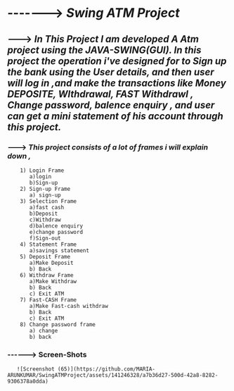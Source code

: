 # -------> ***Swing ATM Project***
## --->  _In This Project I am developed A Atm project using the JAVA-SWING(GUI). In this project the operation i've designed for to Sign up the bank using the User details, and then user will log in ,and make the transactions like Money DEPOSITE, WIthdrawal, FAST Withdrawl , Change password,  balence enquiry , and user can get  a mini statement of his account through this project._
 ### ---> _This project consists of a lot of frames i will explain down ,_
        1) Login Frame
           a)login
           b)Sign-up
        2) Sign-up Frame
           a) sign-up
        3) Selection Frame
           a)fast cash
           b)Deposit
           c)Withdraw
           d)balence enquiry
           e)change password
           f)Sign-out
        4) Statement Frame
           a)savings statement
        5) Deposit Frame
           a)Make Deposit
           b) Back
        6) Withdraw Frame
           a)Make Withdraw
           b) Back
           c) Exit ATM
        7) Fast-CASH Frame
           a)Make Fast-cash withdraw
           b) Back
           c) Exit ATM
        8) Change password frame
           a) change
           b) back

 ### ------> Screen-Shots
 
 
       ![Screenshot (65)](https://github.com/MARIA-ARUNKUMAR/SwingATMProject/assets/141246328/a7b36d27-500d-42a8-8282-9306378a0dda)

